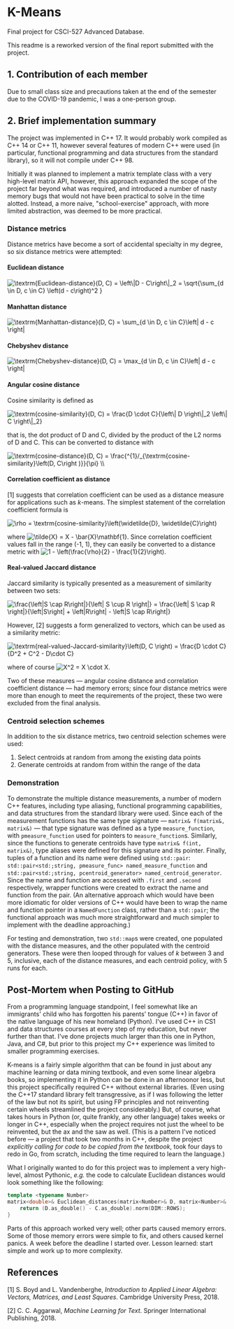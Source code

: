 # K-Means
Final project for CSCI-527 Advanced Database.

This readme is a reworked version of the final report submitted with the project.

## 1. Contribution of each member

Due to small class size and precautions taken at the end of the semester due to the COVID-19 pandemic, I was a one-person group.

## 2. Brief implementation summary

The project was implemented in C++ 17. It would probably work compiled as C++ 14 or C++ 11, however several features of modern C++ were used (in particular, functional programming and data structures from the standard library), so it will not compile under C++ 98.

Initially it was planned to implement a matrix template class with a very high-level matrix API, however, this approach expanded the scope of the project far beyond what was required, and introduced a number of nasty memory bugs that would not have been practical to solve in the time alotted. Instead, a more naive, "school-exercise" approach, with more limited abstraction, was deemed to be more practical.

### Distance metrics 

Distance metrics have become a sort of accidental specialty in my degree, so six distance metrics were attempted:

#### Euclidean distance
  
  <img src="https://latex.codecogs.com/png.latex?\textrm{Euclidean-distance}(D,&space;C)&space;=&space;\left\|D&space;-&space;C\right\|_2&space;=&space;\sqrt{\sum_{d&space;\in&space;D,&space;c&space;\in&space;C}&space;\left(d&space;-&space;c\right)^2&space;}" title="\textrm{Euclidean-distance}(D, C) = \left\|D - C\right\|_2 = \sqrt{\sum_{d \in D, c \in C} \left(d - c\right)^2 }" />
  
#### Manhattan distance
  
  <img src="https://latex.codecogs.com/png.latex?\textrm{Manhattan-distance}(D,&space;C)&space;=&space;\sum_{d&space;\in&space;D,&space;c&space;\in&space;C}\left|&space;d&space;-&space;c&space;\right|" title="\textrm{Manhattan-distance}(D, C) = \sum_{d \in D, c \in C}\left| d - c \right|" />

#### Chebyshev distance

  <img src="https://latex.codecogs.com/png.latex?\textrm{Chebyshev-distance}(D,&space;C)&space;=&space;\max_{d&space;\in&space;D,&space;c&space;\in&space;C}\left|&space;d&space;-&space;c&space;\right|" title="\textrm{Chebyshev-distance}(D, C) = \max_{d \in D, c \in C}\left| d - c \right|" />

#### Angular cosine distance

  Cosine similarity is defined as 

  <img src="https://latex.codecogs.com/png.latex?\textrm{cosine-similarity}(D,&space;C)&space;=&space;\frac{D&space;\cdot&space;C}{\left\|&space;D&space;\right\|_2&space;\left\|&space;C&space;\right\|_2}" title="\textrm{cosine-similarity}(D, C) = \frac{D \cdot C}{\left\| D \right\|_2 \left\| C \right\|_2}" />

  that is, the dot product of D and C, divided by the product of the L2 norms of D and C. This can be converted to distance with 

  <img src="https://latex.codecogs.com/png.latex?\textrm{cosine-distance}(D,&space;C)&space;=&space;\frac{^{1}/_{\textrm{cosine-similarity}\left(D,&space;C\right&space;)}}{\pi}&space;\\" title="\textrm{cosine-distance}(D, C) = \frac{^{1}/_{\textrm{cosine-similarity}\left(D, C\right )}}{\pi} \\" />

#### Correlation coefficient as distance

  [1] suggests that correlation coefficient can be used as a distance measure for applications such as *k*-means. The simplest statement of the correlation coefficient formula is

  <img src="https://latex.codecogs.com/png.latex?\rho&space;=&space;\textrm{cosine-similarity}\left(\widetilde{D},&space;\widetilde{C}\right)" title="\rho = \textrm{cosine-similarity}\left(\widetilde{D}, \widetilde{C}\right)" />

  where <img src="https://latex.codecogs.com/png.latex?\inline&space;\tilde{X}&space;=&space;X&space;-&space;\bar{X}\mathbf{1}" title="\tilde{X} = X - \bar{X}\mathbf{1}" />. Since correlation coefficient values fall in the range (-1, 1), they can easily be converted to a distance metric with <img src="https://latex.codecogs.com/png.latex?\inline&space;1&space;-&space;\left(\frac{\rho}{2}&space;-&space;\frac{1}{2}\right)" title="1 - \left(\frac{\rho}{2} - \frac{1}{2}\right)" />.

#### Real-valued Jaccard distance

  Jaccard similarity is typically presented as a measurement of similarity between two sets:

  <img src="https://latex.codecogs.com/png.latex?\frac{\left|S&space;\cap&space;R\right|}{\left|&space;S&space;\cup&space;R&space;\right|}&space;=&space;\frac{\left|&space;S&space;\cap&space;R&space;\right|}{\left|S\right|&space;&plus;&space;\left|R\right|&space;-&space;\left|S&space;\cap&space;R\right|}" title="\frac{\left|S \cap R\right|}{\left| S \cup R \right|} = \frac{\left| S \cap R \right|}{\left|S\right| + \left|R\right| - \left|S \cap R\right|}" />

  However, [2] suggests a form generalized to vectors, which can be used as a similarity metric:

  <img src="https://latex.codecogs.com/png.latex?\textrm{real-valued-Jaccard-similarity}\left(D,&space;C&space;\right)&space;=&space;\frac{D&space;\cdot&space;C}{D^2&space;&plus;&space;C^2&space;-&space;D\cdot&space;C}" title="\textrm{real-valued-Jaccard-similarity}\left(D, C \right) = \frac{D \cdot C}{D^2 + C^2 - D\cdot C}" />

  where of course <img src="https://latex.codecogs.com/png.latex?\inline&space;X^2&space;=&space;X&space;\cdot&space;X" title="X^2 = X \cdot X" />.

Two of these measures &mdash; angular cosine distance and correlation coefficient distance &mdash; had memory errors; since four distance metrics were more than enough to meet the requirements of the project, these two were excluded from the final analysis.

### Centroid selection schemes

In addition to the six distance metrics, two centroid selection schemes were used:
    
1. Select centroids at random from among the existing data points
2. Generate centroids at random from within the range of the data

### Demonstration

To demonstrate the multiple distance measurements, a number of modern C++ features, including type aliasing, functional programming capabilities, and data structures from the standard library were used. Since each of the measurement functions has the same type signature &mdash; `matrix& f(matrix&, matrix&)` &mdash; that type signature was defined as a type `measure_function`, with `pmeasure_function` used for pointers to `measure_function`s. Similarly, since the functions to generate centroids have type `matrix& f(int, matrix&)`, type aliases were defined for this signature and its pointer. Finally, tuples of a function and its name were defined using `std::pair`: `std::pair<std:;string, pmeasure_func> named_measure_function` and `std::pair<std:;string, pcentroid_generator> named_centroid_generator`. Since the name and function are accessed with `.first` and `.second` respectively, wrapper functions were created to extract the name and function from the pair. (An alternative approach which would have been more idiomatic for older versions of C++ would have been to wrap the name and function pointer in a `NamedFunction` class, rather than a `std::pair`; the functional approach was much more straightforward and much simpler to implement with the deadline approaching.)

For testing and demonstration, two `std::map`s were created, one populated with the distance measures, and the other populated with the centroid generators. These were then looped through for values of *k* between 3 and 5, inclusive, each of the distance measures, and each centroid policy, with 5 runs for each.


## Post-Mortem when Posting to GitHub

From a programming language standpoint, I feel somewhat like an immigrants' child who has forgotten his parents' tongue (C++) in favor of the native language of his new homeland (Python). I've used C++ in CS1 and data structures courses at every step of my education, but never further than that. I've done projects much larger than this one in Python, Java, and C#, but prior to this project my C++ experience was limited to smaller programming exercises.

K-means is a fairly simple algorithm that can be found in just about any machine learning or data mining textbook, and even some linear algebra books, so implementing it in Python can be done in an afternoonor less, but this project specifically required C++ without external libraries. (Even using the C++17 standard library felt transgressive, as if I was following the letter of the law but not its spirit, but using FP principles and not reinventing certain wheels streamlined the project considerably.) But, of course, what takes hours in Python (or, quite frankly, any other language) takes weeks or longer in C++, especially when the project requires not just the wheel to be reinvented, but the ax and the saw as well. (This is a pattern I've noticed before &mdash; a project that took two months in C++, despite the project *explicitly calling for code to be copied from the textbook*, took four days to redo in Go, from scratch, including the time required to learn the language.)

What I originally wanted to do for this project was to implement a very high-level, almost Pythonic, *e.g.* the code to calculate Euclidean distances would look something like the following:

```c++
template <typename Number>
matrix<double>& Euclidean_distances(matrix<Number>& D, matrix<Number>& C) {
	return (D.as_double() - C.as_double).norm(DIM::ROWS);
}
```

Parts of this approach worked very well; other parts caused memory errors. Some of those memory errors were simple to fix, and others caused kernel panics. A week before the deadline I started over. Lesson learned: start simple and work up to more complexity.


## References

[1] S. Boyd and L. Vandenberghe, *Introduction to Applied Linear Algebra: Vectors, Matrices, and Least Squares*. Cambridge University Press, 2018.

[2] C. C. Aggarwal, *Machine Learning for Text*. Springer International Publishing, 2018.
